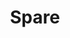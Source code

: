 ---
identification: '127079094'
title: Spare
description: A fun new project project that connects people in need of clothing and other essentials with people in the community who have things to spare. It's kind of like one on one Goodwill. The main objective is to foster interactions between the housed and unhoused. The donation is the mechanism for building these connections throughout our community.
image: /assets/images/projects/spare.png
alt: 'Spare logo. Different article of clothing icons surrounds "What can you spare?"'
image-hero: /assets/images/projects/spare-hero.png
alt-hero: ''
links:
  - name: GitHub
    url: 'https://github.com/hackforla/spare'
  - name: Site
    url: 'http://whatcanyouspare.org'
# looking: 
#   - category: Development
#     skill: Front-end development 
#   - category: Development
#     skill: Back-end development 
#   - category: PM
#     skill: Product Management 
#   - category: SEO/Marketing
#     skill: Marketing
location: 
  # - Santa Monica
  - Remote
partner: Hope of the Valley and hopefully others in the near future.
visible: true
status: On Hold
---